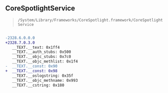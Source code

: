 ## CoreSpotlightService

> `/System/Library/Frameworks/CoreSpotlight.framework/CoreSpotlightService`

```diff

-2328.6.0.0.0
+2328.7.0.3.0
   __TEXT.__text: 0x1ff4
   __TEXT.__auth_stubs: 0x500
   __TEXT.__objc_stubs: 0x7c0
   __TEXT.__objc_methlist: 0x1f4
-  __TEXT.__const: 0x90
+  __TEXT.__const: 0x98
   __TEXT.__oslogstring: 0x35f
   __TEXT.__objc_methname: 0x993
   __TEXT.__cstring: 0x180

```
